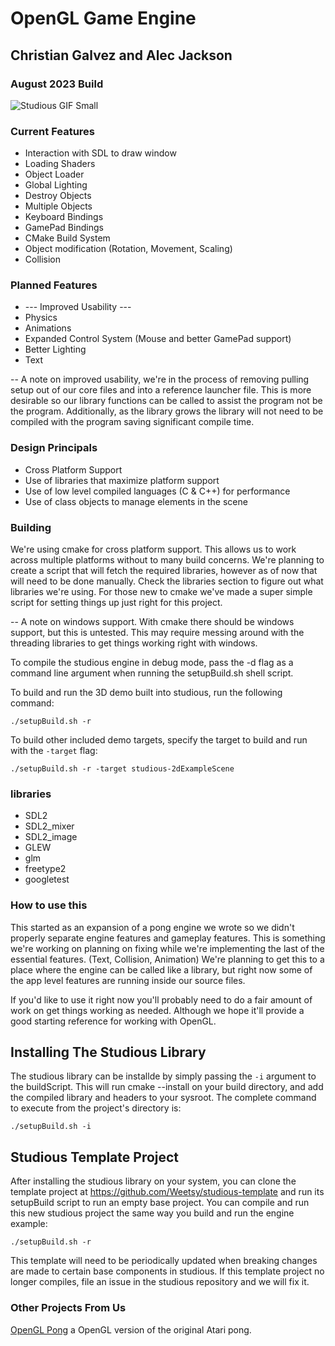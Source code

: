 # OpenGL Game Engine
## Christian Galvez and Alec Jackson

### August 2023 Build

![Studious GIF Small](https://github.com/alec-jackson/studious-engine/assets/42315696/d287bf0a-e415-407b-a88e-39902169ddfb)

### Current Features
- Interaction with SDL to draw window
- Loading Shaders
- Object Loader
- Global Lighting
- Destroy Objects
- Multiple Objects
- Keyboard Bindings
- GamePad Bindings
- CMake Build System
- Object modification (Rotation, Movement, Scaling)
- Collision

### Planned Features
- --- Improved Usability ---
- Physics
- Animations
- Expanded Control System (Mouse and better GamePad support)
- Better Lighting
- Text

-- A note on improved usability, we're in the process of removing pulling setup out of our core files and into a reference launcher file. This is more desirable so our library functions can be called to assist the program not be the program. Additionally, as the library grows the library will not need to be compiled with the program saving significant compile time.


### Design Principals
- Cross Platform Support
- Use of libraries that maximize platform support
- Use of low level compiled languages (C & C++) for performance
- Use of class objects to manage elements in the scene

### Building
We're using cmake for cross platform support. This allows us to work across multiple platforms without to many build concerns. We're planning to create a script that will fetch the required libraries, however as of now that will need to be done manually. Check the libraries section to figure out what libraries we're using. For those new to cmake we've made a super simple script for setting things up just right for this project.

-- A note on windows support. With cmake there should be windows support, but this is untested. This may require messing around with the threading libraries to get things working right with windows.

To compile the studious engine in debug mode, pass the -d flag as a command line argument when running the setupBuild.sh shell script.

To build and run the 3D demo built into studious, run the following command:

`./setupBuild.sh -r`

To build other included demo targets, specify the target to build and run with the `-target` flag:

`./setupBuild.sh -r -target studious-2dExampleScene`

### libraries
- SDL2
- SDL2_mixer
- SDL2_image
- GLEW
- glm
- freetype2
- googletest

### How to use this
This started as an expansion of a pong engine we wrote so we didn't properly separate engine features and gameplay features. This is something we're working on planning on fixing while we're implementing the last of the essential features. (Text, Collision, Animation) We're planning to get this to a place where the engine can be called like a library, but right now some of the app level features are running inside our source files.

If you'd like to use it right now you'll probably need to do a fair amount of work on get things working as needed. Although we hope it'll provide a good starting reference for working with OpenGL.

## Installing The Studious Library

The studious library can be installde by simply passing the `-i` argument to the buildScript. This will run cmake --install on your build directory, and add the compiled library and headers to your sysroot. The complete command to execute from the project's directory is:

`./setupBuild.sh -i`

## Studious Template Project

After installing the studious library on your system, you can clone the template project at https://github.com/Weetsy/studious-template and run its setupBuild script to run an empty base project. You can compile and run this new studious project the same way you build and run the engine example:

`./setupBuild.sh -r`

This template will need to be periodically updated when breaking changes are made to certain base components in studious. If this template project no longer compiles, file an issue in the studious repository and we will fix it.

### Other Projects From Us
[OpenGL Pong](https://github.com/alec-jackson/OpenGLPong) a OpenGL version of the original Atari pong.

